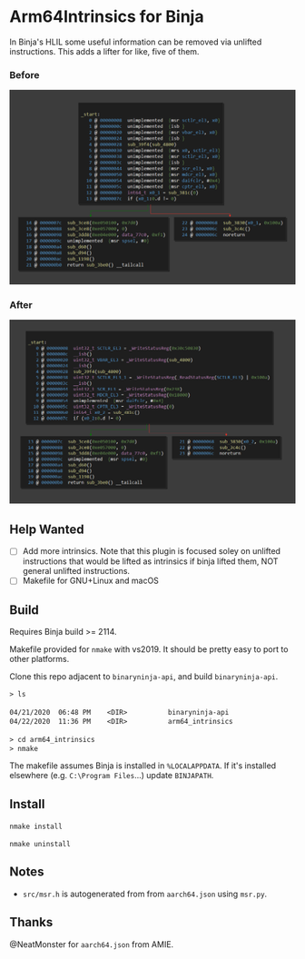 # Arm64Intrinsics for Binja

In Binja's HLIL some useful information can be removed via unlifted
instructions. This adds a lifter for like, five of them.

### Before
![before](res/before.png)

### After
![after](res/after.png)

## Help Wanted

- [ ] Add more intrinsics. Note that this plugin is focused soley on
      unlifted instructions that would be lifted as intrinsics if binja lifted
      them, NOT general unlifted instructions.
- [ ] Makefile for GNU+Linux and macOS

## Build

Requires Binja build >= 2114.

Makefile provided for `nmake` with vs2019. It should be pretty easy to port to
other platforms.

Clone this repo adjacent to `binaryninja-api`, and build `binaryninja-api`.

```
> ls

04/21/2020  06:48 PM    <DIR>          binaryninja-api
04/22/2020  11:36 PM    <DIR>          arm64_intrinsics

> cd arm64_intrinsics
> nmake
```

The makefile assumes Binja is installed in `%LOCALAPPDATA`. If it's installed
elsewhere (e.g. `C:\Program Files`...) update `BINJAPATH`.

## Install

`nmake install`

`nmake uninstall`

## Notes

- `src/msr.h` is autogenerated from from `aarch64.json` using `msr.py`.

## Thanks

@NeatMonster for `aarch64.json` from AMIE.

